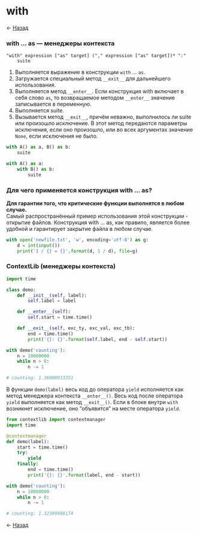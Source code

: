 # with

← [Назад][back]

### with … as — менеджеры контекста

```
"with" expression ["as" target] ("," expression ["as" target])* ":"
    suite
```

1. Выполняется выражение в конструкции `with` ... `as`.
2. Загружается специальный метод `__exit__` для дальнейшего использования.
3. Выполняется метод `__enter__`. Если конструкция with включает в себя слово `as`, то возвращаемое методом `__enter__`
   значение записывается в переменную.
4. Выполняется suite.
5. Вызывается метод `__exit__`, причём неважно, выполнилось ли suite или произошло исключение. В этот метод передаются
   параметры исключения, если оно произошло, или во всех аргументах значение `None`, если исключения не было.

```python
with A() as a, B() as b:
    suite
```

```python
with A() as a:
    with B() as b:
        suite
```

### Для чего применяется конструкция with ... as?

**Для гарантии того, что критические функции выполнятся в любом случае.**\
Самый распространённый пример использования этой конструкции - открытие файлов.
Конструкция with ... as, как правило, является более удобной и гарантирует закрытие файла в любом случае.

```python
with open('newfile.txt', 'w', encoding='utf-8') as g:
    d = int(input())
    print('1 / {} = {}'.format(d, 1 / d), file=g)
```

### ContextLib (менеджеры контекста)

```python
import time

class demo:
    def __init__(self, label):
        self.label = label

    def __enter__(self):
        self.start = time.time()

    def __exit__(self, exc_ty, exc_val, exc_tb):
        end = time.time()
        print('{}: {}'.format(self.label, end - self.start))

with demo('counting'):
    n = 10000000
    while n > 0:
        n -= 1

# counting: 1.36000013351
```

В функции `demo(label)` весь код до оператора `yield` исполняется как метод менеджера контекста `__enter__()`.
Весь код после оператора `yield` выполняется как метод `__exit__()`.
Если в блоке внутри `with` возникнет исключение, оно “объявится” на месте оператора `yield`.

```python
from contextlib import contextmanager
import time

@contextmanager
def demo(label):
    start = time.time()
    try:
        yield
    finally:
        end = time.time()
        print('{}: {}'.format(label, end - start))

with demo('counting'):
    n = 10000000
    while n > 0:
        n -= 1

# counting: 1.32399988174
```


← [Назад][back]

[back]: <> "Назад к оглавлению"